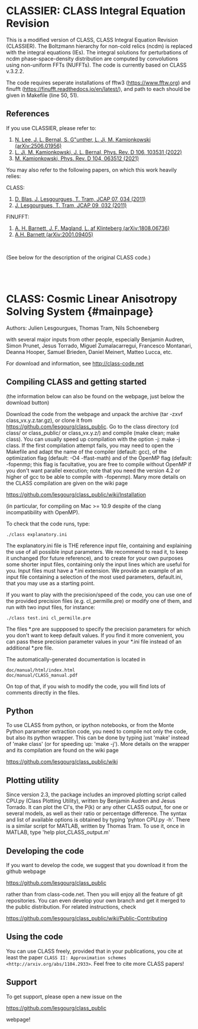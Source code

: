 # CLASSIER: CLASS Integral Equation Revision 

This is a modified version of CLASS, CLASS Integral Equation Revision (CLASSIER). The Boltzmann hierarchy for non-cold relics (ncdm) is replaced with the integral equations (IEs). The integral solutions for perturbations of ncdm phase-space-density distribution are computed by convolutions using non-uniform FFTs (NUFFTs). The code is currently based on CLASS v.3.2.2.

The code requires seperate installations of fftw3 (https://www.fftw.org) and finufft (https://finufft.readthedocs.io/en/latest/), and path to each should be given in Makefile (line 50, 51).

## References

If you use CLASSIER, please refer to:

1. [N. Lee, J. L. Bernal, S. G\"unther, L. Ji, M. Kamionkowski (arXiv:2506.01956)](https://arxiv.org/abs/2506.01956)
2. [L. Ji, M. Kamionkowski, J. L. Bernal, Phys. Rev. D 106, 103531 (2022)](https://journals.aps.org/prd/abstract/10.1103/PhysRevD.106.103531)
3. [M. Kamionkowski, Phys. Rev. D 104, 063512 (2021)](https://journals.aps.org/prd/abstract/10.1103/PhysRevD.104.063512)

You may also refer to the following papers, on which this work heavily relies:

CLASS:
1. [D. Blas, J. Lesgourgues, T. Tram, JCAP 07, 034 (2011)](https://iopscience.iop.org/article/10.1088/1475-7516/2011/07/034)
2. [J. Lesgourgues, T. Tram, JCAP 09, 032 (2011)](https://iopscience.iop.org/article/10.1088/1475-7516/2011/09/032)

FINUFFT:
1. [A. H. Barnett, J. F. Magland, L. af Klinteberg (arXiv:1808.06736)](https://arxiv.org/abs/1808.06736)
2. [A.H. Barnett (arXiv:2001.09405)](https://arxiv.org/abs/2001.09405)

<br />

(See below for the description of the original CLASS code.)

<br />
<br />

CLASS: Cosmic Linear Anisotropy Solving System  {#mainpage}
==============================================

Authors: Julien Lesgourgues, Thomas Tram, Nils Schoeneberg

with several major inputs from other people, especially Benjamin
Audren, Simon Prunet, Jesus Torrado, Miguel Zumalacarregui, Francesco
Montanari, Deanna Hooper, Samuel Brieden, Daniel Meinert, Matteo Lucca, etc.

For download and information, see http://class-code.net


Compiling CLASS and getting started
-----------------------------------

(the information below can also be found on the webpage, just below
the download button)

Download the code from the webpage and unpack the archive (tar -zxvf
class_vx.y.z.tar.gz), or clone it from
https://github.com/lesgourg/class_public. Go to the class directory
(cd class/ or class_public/ or class_vx.y.z/) and compile (make clean;
make class). You can usually speed up compilation with the option -j:
make -j class. If the first compilation attempt fails, you may need to
open the Makefile and adapt the name of the compiler (default: gcc),
of the optimization flag (default: -O4 -ffast-math) and of the OpenMP
flag (default: -fopenmp; this flag is facultative, you are free to
compile without OpenMP if you don't want parallel execution; note that
you need the version 4.2 or higher of gcc to be able to compile with
-fopenmp). Many more details on the CLASS compilation are given on the
wiki page

https://github.com/lesgourg/class_public/wiki/Installation

(in particular, for compiling on Mac >= 10.9 despite of the clang
incompatibility with OpenMP).

To check that the code runs, type:

    ./class explanatory.ini

The explanatory.ini file is THE reference input file, containing and
explaining the use of all possible input parameters. We recommend to
read it, to keep it unchanged (for future reference), and to create
for your own purposes some shorter input files, containing only the
input lines which are useful for you. Input files must have a *.ini
extension. We provide an example of an input file containing a
selection of the most used parameters, default.ini, that you may use as a
starting point.

If you want to play with the precision/speed of the code, you can use
one of the provided precision files (e.g. cl_permille.pre) or modify
one of them, and run with two input files, for instance:

    ./class test.ini cl_permille.pre

The files *.pre are suppposed to specify the precision parameters for
which you don't want to keep default values. If you find it more
convenient, you can pass these precision parameter values in your *.ini
file instead of an additional *.pre file.

The automatically-generated documentation is located in

    doc/manual/html/index.html
    doc/manual/CLASS_manual.pdf

On top of that, if you wish to modify the code, you will find lots of
comments directly in the files.

Python
------

To use CLASS from python, or ipython notebooks, or from the Monte
Python parameter extraction code, you need to compile not only the
code, but also its python wrapper. This can be done by typing just
'make' instead of 'make class' (or for speeding up: 'make -j'). More
details on the wrapper and its compilation are found on the wiki page

https://github.com/lesgourg/class_public/wiki

Plotting utility
----------------

Since version 2.3, the package includes an improved plotting script
called CPU.py (Class Plotting Utility), written by Benjamin Audren and
Jesus Torrado. It can plot the Cl's, the P(k) or any other CLASS
output, for one or several models, as well as their ratio or percentage
difference. The syntax and list of available options is obtained by
typing 'pyhton CPU.py -h'. There is a similar script for MATLAB,
written by Thomas Tram. To use it, once in MATLAB, type 'help
plot_CLASS_output.m'

Developing the code
--------------------

If you want to develop the code, we suggest that you download it from
the github webpage

https://github.com/lesgourg/class_public

rather than from class-code.net. Then you will enjoy all the feature
of git repositories. You can even develop your own branch and get it
merged to the public distribution. For related instructions, check

https://github.com/lesgourg/class_public/wiki/Public-Contributing

Using the code
--------------

You can use CLASS freely, provided that in your publications, you cite
at least the paper `CLASS II: Approximation schemes <http://arxiv.org/abs/1104.2933>`. Feel free to cite more CLASS papers!

Support
-------

To get support, please open a new issue on the

https://github.com/lesgourg/class_public

webpage!
